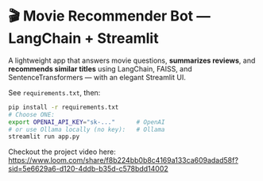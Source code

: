 # 🎬 Movie Recommender Bot — LangChain + Streamlit

A lightweight app that answers movie questions, **summarizes reviews**, and **recommends similar titles** using LangChain, FAISS, and SentenceTransformers — with an elegant Streamlit UI.

See `requirements.txt`, then:
```bash
pip install -r requirements.txt
# Choose ONE:
export OPENAI_API_KEY="sk-..."      # OpenAI
# or use Ollama locally (no key):   # Ollama
streamlit run app.py
```
Checkout the project video here:
https://www.loom.com/share/f8b224bb0b8c4169a133ca609adad58f?sid=5e6629a6-d120-4ddb-b35d-c578bdd14002
